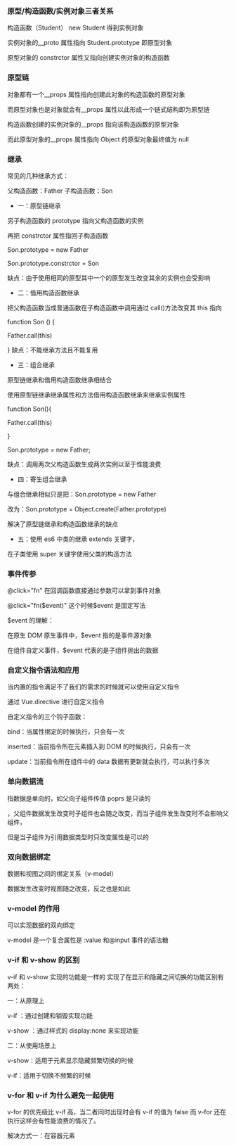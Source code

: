 ### 原型/构造函数/实例对象三者关系

构造函数（Student） new Student 得到实例对象

实例对象的\_\_proto 属性指向 Student.prototype 即原型对象

原型对象的 constrctor 属性又指向创建实例对象的构造函数

### 原型链

对象都有一个\_\_props 属性指向创建此对象的构造函数的原型对象

而原型对象也是对象就会有\_\_props 属性以此形成一个链式结构即为原型链

构造函数创建的实例对象的\_\_props 指向该构造函数的原型对象

而此原型对象的\_\_props 属性指向 Object 的原型对象最终值为 null

### 继承

常见的几种继承方式：

父构造函数：Father 子构造函数：Son

- 一：原型链继承

另子构造函数的 prototype 指向父构造函数的实例

再把 constrctor 属性指回子构造函数

Son.prototype = new Father

Son.prototype.constrctor = Son

缺点：由于使用相同的原型其中一个的原型发生改变其余的实例也会受影响

- 二：借用构造函数继承

把父构造函数当成普通函数在子构造函数中调用通过 call()方法改变其 this 指向

function Son () {

Father.call(this)

}
缺点：不能继承方法且不能复用

- 三：组合继承

原型链继承和借用构造函数继承相结合

使用原型链继承继承属性和方法借用构造函数继承来继承实例属性

function Son(){

Father.call(this)

}

Son.prototype = new Father;

缺点：调用两次父构造函数生成两次实例以至于性能浪费

- 四：寄生组合继承

与组合继承相似只是把：Son.prototype = new Father

改为：Son.prototype = Object.create(Father.prototype)

解决了原型链继承和构造函数继承的缺点

- 五：使用 es6 中类的继承 extends 关键字，

在子类使用 super 关键字使用父类的构造方法

### 事件传参

@click="fn" 在回调函数直接通过参数可以拿到事件对象

@click="fn($event)" 这个时候​$event 是固定写法

$event 的理解：

在原生 DOM 原生事件中，$event 指的是事件源对象

在组件自定义事件，$event 代表的是子组件抛出的数据

### 自定义指令语法和应用

当内置的指令满足不了我们的需求的时候就可以使用自定义指令

通过 Vue.directive 进行自定义指令

自定义指令的三个钩子函数：

bind：当属性绑定的时候执行，只会有一次

inserted：当前指令所在元素插入到 DOM 的时候执行，只会有一次

update：当前指令所在组件中的 data 数据有更新就会执行，可以执行多次

### 单向数据流

指数据是单向的，如父向子组件传值 poprs 是只读的

，父组件数据发生改变时子组件也会随之改变，而当子组件发生改变时不会影响父组件，

但是当子组件为引用数据类型时只改变属性是可以的

### 双向数据绑定

数据和视图之间的绑定关系（v-model）

数据发生改变时视图随之改变，反之也是如此

### v-model 的作用

可以实现数据的双向绑定

v-model 是一个复合属性是 :value 和@input 事件的语法糖

### v-if 和 v-show 的区别

v-if 和 v-show 实现的功能是一样的 实现了在显示和隐藏之间切换的功能区别有两处：

一：从原理上

v-if ：通过创建和销毁实现功能

v-show ：通过样式的 display:none 来实现功能

二：从使用场景上

v-show：适用于元素显示隐藏频繁切换的时候

v-if：适用于切换不频繁的时候

### v-for 和 v-if 为什么避免一起使用

v-for 的优先级比 v-if 高，当二者同时出现时会有 v-if 的值为 false 而 v-for 还在执行这样会有性能浪费的情况了。

解决方式一：在容器元素<template>上使用 v-if

二：在计算属性中先对数据进行判断筛选

### 生命周期

组件从创建到销毁的周期成为生命周期

有四个阶段，每个阶段有两个钩子函数

- 创建

  beforeCreate 创建前

  created 创建后 => 这时数据准备完毕，通常在这时发送 ajxa 请求

* 挂载

  beforeMount 挂载前

  mounted 挂载后 => 这时视图准备完毕，通常在这时获取 DOM 请求

- 更新

- 销毁

### 父子组件生命周期的顺序

### 浏览器缓存机制

### 两种设计模式
